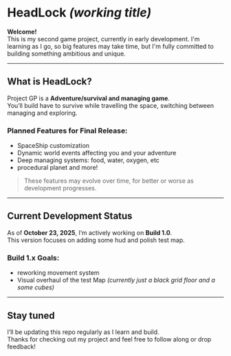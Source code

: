 # HeadLock *(working title)*

**Welcome!**  
This is my second game project, currently in early development. I'm learning as I go, so big features may take time, but I'm fully committed to building something ambitious and unique.

---

## What is HeadLock?

Project GP is a **Adventure/survival and managing game**.  
You’ll build have to survive while travelling the space, switching between managing and exploring.

### Planned Features for Final Release:
-  SpaceShip customization
-  Dynamic world events affecting you and your adventure
-  Deep managing systems: food, water, oxygen, etc
-  procedural planet and more!

> These features may evolve over time, for better or worse as development progresses.

---

## Current Development Status

As of **October 23, 2025**, I’m actively working on **Build 1.0**.  
This version focuses on adding some hud and polish test map.

### Build 1.x Goals:
-  reworking movement system
-  Visual overhaul of the test Map *(currently just a black grid floor and a some cubes)*

---

##  Stay tuned

I’ll be updating this repo regularly as I learn and build.  
Thanks for checking out my project and feel free to follow along or drop feedback!
